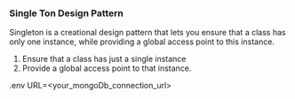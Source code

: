 <h3> Single Ton Design Pattern</h3>

Singleton is a creational design pattern that lets you ensure that a class has only one instance, while providing a global access point to this instance.
<ol>
  <li>
    Ensure that a class has just a single instance
  </li>
  <li>
    Provide a global access point to that instance.
  </li>
</ol>

.env
URL=<your_mongoDb_connection_url>
